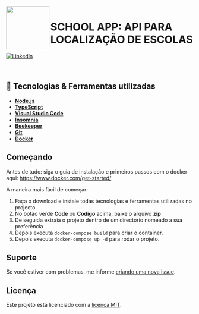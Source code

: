  <img align="left" width="116" height="116" src="https://raw.githubusercontent.com/jasontaylordev/CleanArchitecture/main/.github/icon.png" />
 
 # SCHOOL APP: API PARA LOCALIZAÇÃO DE ESCOLAS

[![Linkedin](https://img.shields.io/badge/LinkedIn-0077B5?style=for-the-badge&logo=linkedin&logoColor=white)](https://www.linkedin.com/in/francisco-correia-2393411a4/?label=Linkedin) 


<br/>
<!--  -->

## 🚀 Tecnologias & Ferramentas utilizadas

* **[Node.js](https://nodejs.org/pt-br/)**
* **[TypeScript](https://www.typescriptlang.org/download)**
* **[Visual Studio Code](https://code.visualstudio.com/)**
* **[Insomnia](https://insomnia.rest/download)**
* **[Beekeeper](https://www.beekeeperstudio.io/get)**
* **[Git](https://git-scm.com/downloads)**
* **[Docker](https://www.docker.com/products/docker-desktop/)**

## Começando
 Antes de tudo: siga o guia de instalação e primeiros passos com o docker aqui: https://www.docker.com/get-started/

A maneira mais fácil de começar:
1. Faça o download e instale todas tecnologias e ferramentas utilizadas no projecto
2. No botão verde **Code**  ou **Codigo** acima, baixe o arquivo **zip**
3. De seguida extraia o projeto dentro de um directorio nomeado a sua preferência
4. Depois executa `docker-compose build` para criar o container.
5. Depois executa `docker-compose up -d` para rodar o projeto.

>
## Suporte
Se você estiver com problemas, me informe [criando uma nova issue](https://github.com/fcorreia18/rentcar/issues/new/choose).

## Licença

Este projeto está licenciado com a [licença MIT](LICENSE).
